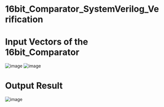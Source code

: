 # 16bit_Comparator_SystemVerilog_Verification

# Input Vectors of the 16bit_Comparator
![image](https://github.com/user-attachments/assets/7bc5aea5-9639-4ff9-a6f4-f91d0bfdff0c)
![image](https://github.com/user-attachments/assets/6b71d8f7-d9cf-4892-81a1-d65aa191d3a3)

# Output Result
![image](https://github.com/user-attachments/assets/310ceb36-9f7d-486f-880f-616086b7bd6e)



